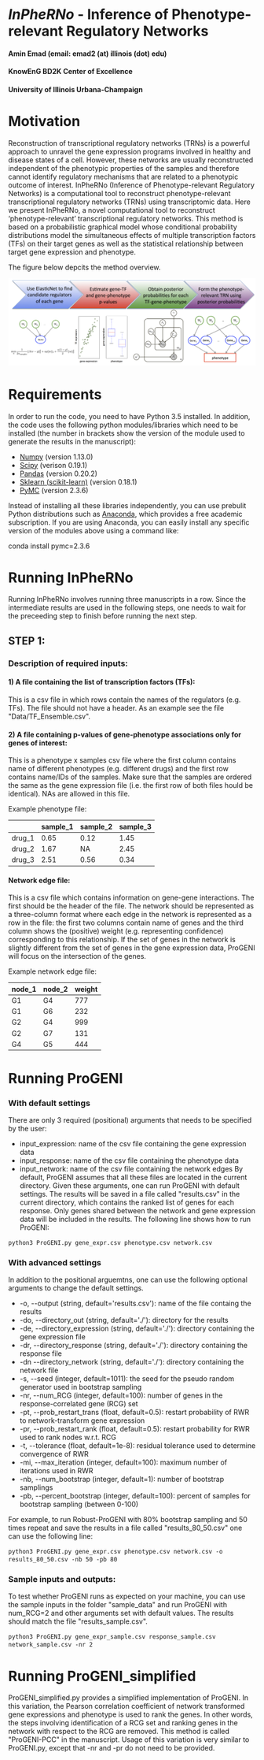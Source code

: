 # *InPheRNo* - Inference of Phenotype-relevant Regulatory Networks
#### Amin Emad (email: emad2 (at) illinois (dot) edu)
#### KnowEnG BD2K Center of Excellence
#### University of Illinois Urbana-Champaign


# Motivation
Reconstruction of transcriptional regulatory networks (TRNs) is a powerful approach to unravel the gene expression programs involved in healthy and disease states of a cell. However, these networks are usually reconstructed independent of the phenotypic properties of the samples and therefore cannot identify regulatory mechanisms that are related to a phenotypic outcome of interest. InPheRNo (Inference of Phenotype-relevant Regulatory Networks) is a computational tool to reconstruct phenotype-relevant transcriptional regulatory networks (TRNs) using transcriptomic data.
Here we present InPheRNo, a novel computational tool to reconstruct ‘phenotype-relevant’ transcriptional regulatory networks. This method is based on a probabilistic graphical model whose conditional probability distributions model the simultaneous effects of multiple transcription factors (TFs) on their target genes as well as the statistical relationship between target gene expression and phenotype. 


The figure below depcits the method overview. 

![Method Overview](/Images/Figure1_Pipeline_final.png)

# Requirements

In order to run the code, you need to have Python 3.5 installed. In addition, the code uses the following python modules/libraries which need to be installed (the number in brackets show the version of the module used to generate the results in the manuscript):
- [Numpy](http://www.numpy.org/) (version 1.13.0)
- [Scipy](https://www.scipy.org/) (verison 0.19.1)
- [Pandas](http://pandas.pydata.org/) (version 0.20.2)
- [Sklearn (scikit-learn)](http://scikit-learn.org/stable/) (version 0.18.1)
- [PyMC](https://pymc-devs.github.io/pymc/) (version 2.3.6)

Instead of installing all these libraries independently, you can use prebulit Python distributions such as [Anaconda](https://www.continuum.io/downloads), which provides a free academic subscription. If you are using Anaconda, you can easily install any specific version of the modules above using a command like:

conda install pymc=2.3.6

# Running InPheRNo
Running InPheRNo involves running three manuscripts in a row. Since the intermediate results are used in the following steps, one needs to wait for the preceeding step to finish before running the next step. 

## STEP 1:
### Description of required inputs:
#### 1) A file containing the list of transcription factors (TFs):
This is a csv file in which rows contain the names of the regulators (e.g. TFs). The file should not have a header. As an example see the file "Data/TF_Ensemble.csv". 

#### 2) A file containing p-values of gene-phenotype associations only for genes of interest:
This is a phenotype x samples csv file where the first column contains name of different phenotypes (e.g. different drugs) and the first row contains name/IDs of the samples. Make sure that the samples are ordered the same as the gene expression file (i.e. the first row of both files hould be identical). NAs are allowed in this file. 

Example phenotype file:

|  | sample_1 | sample_2 | sample_3 |
| :--- | :--- | :--- | :--- |
| drug_1 | 0.65 | 0.12 | 1.45 |  
| drug_2 | 1.67 | NA | 2.45 |
| drug_3 | 2.51 | 0.56 | 0.34 |


#### Network edge file:
This is a csv file which contains information on gene-gene interactions. The first should be the header of the file. The network should be represented as a three-column format where each edge in the network is represented as a row in the file: the first two columns contain name of genes and the third column shows the (positive) weight (e.g. representing confidence) corresponding to this relationship. If the set of genes in the network is slightly different from the set of genes in the gene expression data, ProGENI will focus on the intersection of the genes.  

Example network edge file:

| node_1 | node_2 | weight |
| :--- | :--- | :--- |
| G1 | G4 | 777 |
| G1 | G6 | 232 |
| G2 | G4 | 999 |
| G2 | G7 | 131 |
| G4 | G5 | 444 |
 

# Running ProGENI
### With default settings
There are only 3 required (positional) arguments that needs to be specified by the user:
- input_expression: name of the csv file containing the gene expression data
- input_response: name of the csv file containing the phenotype data
- input_network: name of the csv file containing the network edges
By default, ProGENI assumes that all these files are located in the current directory. Given these arguments, one can run ProGENI with default settings. The results will be saved in a file called "results.csv" in the current directory, which contains the ranked list of genes for each response. Only genes shared between the network and gene expression data will be included in the results. The following line shows how to run ProGENI:
```
python3 ProGENI.py gene_expr.csv phenotype.csv network.csv
```

### With advanced settings
In addition to the positional arguemtns, one can use the following optional arguments to change the default settings.
- -o, --output (string, default='results.csv'): name of the file containg the results
- -do, --directory_out (string, default='./'): directory for the results
- -de, --directory_expression (string, default='./'): directory containing the gene expression file
- -dr, --directory_response (string, default='./'): directory containing the response file
- -dn --directory_network (string, default='./'): directory containing the network file
- -s, --seed (integer, default=1011): the seed for the pseudo random generator used in bootstrap sampling
- -nr, --num_RCG (integer, default=100): number of genes in the response-correlated gene (RCG) set
- -pt, --prob_restart_trans (float, default=0.5): restart probability of RWR to network-transform gene expression
- -pr, --prob_restart_rank (float, default=0.5): restart probability for RWR used to rank nodes w.r.t. RCG
- -t, --tolerance (float, default=1e-8): residual tolerance used to determine convergence of RWR
- -mi, --max_iteration (integer, default=100): maximum number of iterations used in RWR
- -nb, --num_bootstrap (integer, default=1): number of bootstrap samplings
- -pb, --percent_bootstrap (integer, default=100): percent of samples for bootstrap sampling (between 0-100)

For example, to run Robust-ProGENI with 80% bootstrap sampling and 50 times repeat and save the results in a file called "results_80_50.csv" one can use the following line:
```
python3 ProGENI.py gene_expr.csv phenotype.csv network.csv -o results_80_50.csv -nb 50 -pb 80
```

### Sample inputs and outputs:
To test whether ProGENI runs as expected on your machine, you can use the sample inputs in the folder "sample_data" and run ProGENI with num_RCG=2 and other arguments set with default values. The results should match the file "results_sample.csv".
```
python3 ProGENI.py gene_expr_sample.csv response_sample.csv network_sample.csv -nr 2
```
# Running ProGENI_simplified
ProGENI_simplified.py provides a simplified implementation of ProGENI. In this variation, the Pearson correlation coefficient of network transformed gene expressions and phenotype is used to rank the genes. In other words, the steps involving identification of a RCG set and ranking genes in the network with respect to the RCG are removed. This method is called "ProGENI-PCC" in the manuscript. 
Usage of this variation is very similar to ProGENI.py, except that -nr and -pr do not need to be provided. 
